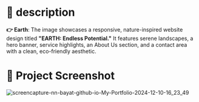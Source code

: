 # 📃 description
**👉 Earth**: The image showcases a responsive, nature-inspired website design titled **"EARTH: Endless Potential."** It features serene landscapes, a hero banner, service highlights, an About Us section, and a contact area with a clean, eco-friendly aesthetic.

# 📸 Project Screenshot
![screencapture-nn-bayat-github-io-My-Portfolio-2024-12-10-16_23_49](https://github.com/user-attachments/assets/180d613e-36ac-45be-951b-5cf571a939b7)

